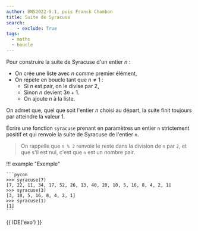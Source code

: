 ```yaml
---
author: BNS2022-9.1, puis Franck Chambon
title: Suite de Syracuse
search:
    - exclude: True
tags:
  - maths
  - boucle
---
```

Pour construire la suite de Syracuse d'un entier $n$ :

- On crée une liste avec $n$ comme premier élément,
- On répète en boucle tant que $n \neq 1$ :
    - Si $n$ est pair, on le divise par $2$,
    - Sinon $n$ devient $3n+1$.
    - On ajoute $n$ à la liste.

On admet que, quel que soit l'entier $n$ choisi au départ, la suite finit toujours par atteindre la valeur $1$.

Écrire une fonction `syracuse` prenant en paramètres un entier `n` strictement positif et qui renvoie la suite de Syracuse de l'entier `n`.

> On rappelle que `n % 2` renvoie le reste dans la division de `n` par `2`, et que s'il est nul, c'est que `n` est un nombre pair.

!!! example "Exemple"

    ```pycon
    >>> syracuse(7)
    [7, 22, 11, 34, 17, 52, 26, 13, 40, 20, 10, 5, 16, 8, 4, 2, 1]
    >>> syracuse(3)
    [3, 10, 5, 16, 8, 4, 2, 1]
    >>> syracuse(1)
    [1]
    ```

{{ IDE('exo') }}
